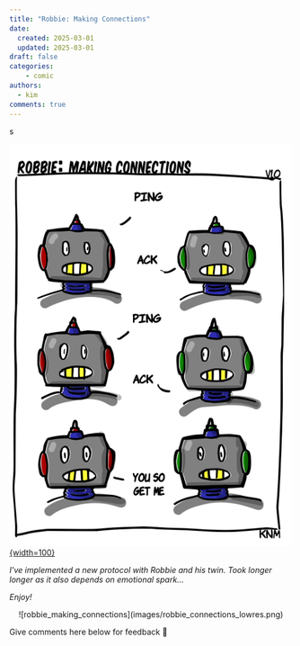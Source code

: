 ```yaml
---
title: "Robbie: Making Connections"
date:
  created: 2025-03-01
  updated: 2025-03-01
draft: false
categories: 
    - comic
authors:
  - kim
comments: true
---
```


<script data-goatcounter="https://knmcguire.goatcounter.com/count"
async src="//gc.zgo.at/count.js"></script>
s

[![robbie rambot comic](images/robbie_connections_lowres.png){width=100}](robbie_connections.md)

*I've implemented a new protocol with Robbie and his twin. Took longer longer as it also depends on emotional spark...* 

*Enjoy!*

<!-- more -->

<center>![robbie_making_connections](images/robbie_connections_lowres.png)</center>

Give comments here below for feedback :robot:
